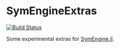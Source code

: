 # SymEngineExtras

[![Build Status](https://travis-ci.org/jverzani/SymEngineExtras.jl.svg?branch=master)](https://travis-ci.org/jverzani/SymEngineExtras.jl)


Some experimental extras for [SymEngine.jl](https://github.com/symengine/SymEngine.jl).
